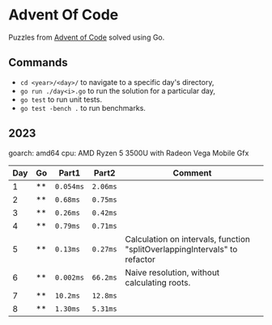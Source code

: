 # Advent Of Code

Puzzles from [Advent of Code](https://adventofcode.com/) solved using Go.

## Commands

- `cd <year>/<day>/` to navigate to a specific day's directory,
- `go run ./day<i>.go` to run the solution for a particular day,
- `go test` to run unit tests.
- `go test -bench .` to run benchmarks.

## 2023

goarch: amd64
cpu: AMD Ryzen 5 3500U with Radeon Vega Mobile Gfx

| Day | Go | Part1     | Part2     | Comment                                                          |
|-----|----|-----------|-----------|------------------------------------------------------------------|
| 1   | ** | `0.054ms` | `2.06ms`  |                                                                  |
| 2   | ** | `0.68ms`  | `0.75ms`  |                                                                  |
| 3   | ** | `0.26ms`  | `0.42ms`  |                                                                  |
| 4   | ** | `0.79ms`  | `0.71ms`  |                                                                  |
| 5   | ** | `0.13ms`  | `0.27ms`  | Calculation on intervals, function "splitOverlappingIntervals" to refactor |
| 6   | ** | `0.002ms` | `66.2ms`  | Naive resolution, without calculating roots.                     |
| 7   | ** | `10.2ms`  | `12.8ms`  |                                                                  |
| 8   | ** | `1.30ms`  | `5.31ms`  |                                                                  |